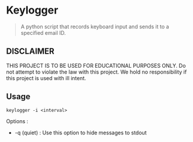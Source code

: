 # Keylogger
> A python script that records keyboard input and sends it to a specified email ID.

## DISCLAIMER
THIS PROJECT IS TO BE USED FOR EDUCATIONAL PURPOSES ONLY. Do not attempt to violate the law with this project. We hold no responsibility if this project is used with ill intent.

## Usage
```
keylogger -i <interval>
```
Options :
- -q (quiet) : Use this option to hide messages to stdout